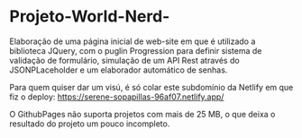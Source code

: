 # Projeto-World-Nerd-
Elaboração de uma página inicial de web-site em que é utilizado a biblioteca JQuery, com o puglin Progression para definir sistema de validação de formulário, simulação de um API Rest através do JSONPLaceholder e um elaborador automático de senhas.

Para quem quiser dar um visú, é só colar este subdomínio da Netlify em que fiz o deploy:
https://serene-sopapillas-96af07.netlify.app/


O GithubPages não suporta projetos com mais de 25 MB, o que deixa o resultado do projeto um pouco incompleto.


